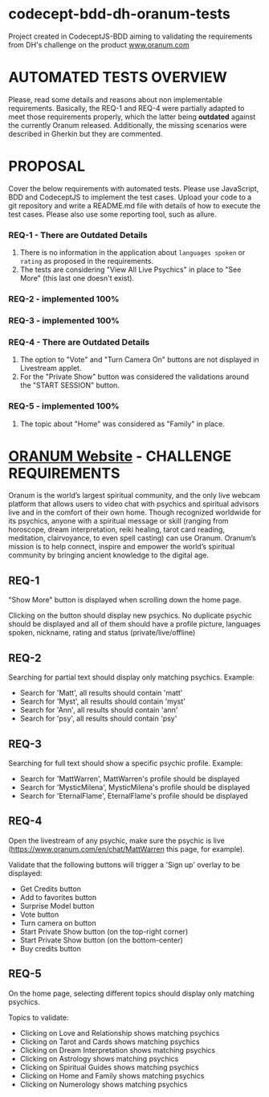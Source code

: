 # codecept-bdd-dh-oranum-tests
Project created in CodeceptJS-BDD aiming to validating the requirements from DH's challenge on the product www.oranum.com

# AUTOMATED TESTS OVERVIEW

Please, read some details and reasons about non implementable requirements. Basically, the REQ-1 and REQ-4 were partially adapted to meet those requirements properly, which the latter being **outdated** against the currently Oranum released. Additionally, the missing scenarios were described in Gherkin but they are commented.

# PROPOSAL

Cover the below requirements with automated tests. Please use JavaScript, BDD and CodeceptJS to implement the test cases. Upload your code to a git repository and write a README.md file with details of how to execute the test cases. Please also use some reporting tool, such as allure.

### REQ-1 - There are Outdated Details

1) There is no information in the application about `languages spoken` or `rating` as proposed in the requirements.
2) The tests are considering "View All Live Psychics" in place to "See More" (this last one doesn't exist).

### REQ-2 - implemented 100%

### REQ-3 - implemented 100%

### REQ-4 - There are Outdated Details

1) The option to "Vote" and "Turn Camera On" buttons are not displayed in Livestream applet.
2) For the "Private Show" button was considered the validations around the "START SESSION" button.

### REQ-5 - implemented 100%

1) The topic about "Home" was considered as "Family" in place.


# [ORANUM Website](www.oranum.com) - CHALLENGE REQUIREMENTS

Oranum is the world’s largest spiritual community, and the only live webcam platform that allows users to video chat with psychics and spiritual advisors live and in the comfort of their own home. Though recognized worldwide for its psychics, anyone with a spiritual message or skill (ranging from horoscope, dream interpretation, reiki healing, tarot card reading, meditation, clairvoyance, to even spell casting) can use Oranum. Oranum’s mission is to help connect, inspire and empower the world’s spiritual community by bringing ancient knowledge to the digital age.

## REQ-1

"Show More" button is displayed when scrolling down the home page.

Clicking on the button should display new psychics. No duplicate psychic should be displayed and all of them should have a profile picture, languages spoken, nickname, rating and status (private/live/offline)

## REQ-2

Searching for partial text should display only matching psychics. Example:

- Search for 'Matt', all results should contain 'matt'
- Search for 'Myst', all results should contain 'myst'
- Search for 'Ann', all results should contain 'ann'
- Search for 'psy', all results should contain 'psy'

## REQ-3

Searching for full text should show a specific psychic profile. Example:

- Search for 'MattWarren', MattWarren's profile should be displayed
- Search for 'MysticMilena', MysticMilena's profile should be displayed
- Search for 'EternalFlame', EternalFlame's profile should be displayed

## REQ-4

Open the livestream of any psychic, make sure the psychic is live (https://www.oranum.com/en/chat/MattWarren this page, for example).

Validate that the following buttons will trigger a 'Sign up' overlay to be displayed:

- Get Credits button
- Add to favorites button
- Surprise Model button
- Vote button
- Turn camera on button
- Start Private Show button (on the top-right corner)
- Start Private Show button (on the bottom-center)
- Buy credits button

## REQ-5

On the home page, selecting different topics should display only matching psychics.

Topics to validate:

- Clicking on Love and Relationship shows matching psychics
- Clicking on Tarot and Cards shows matching psychics
- Clicking on Dream Interpretation shows matching psychics
- Clicking on Astrology shows matching psychics
- Clicking on Spiritual Guides shows matching psychics
- Clicking on Home and Family shows matching psychics
- Clicking on Numerology shows matching psychics
